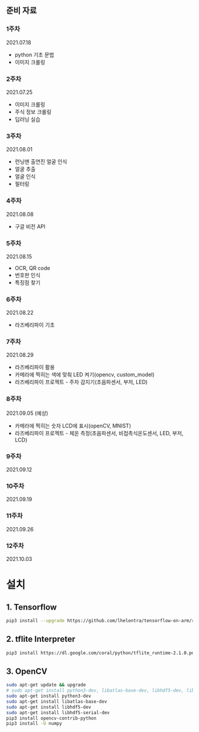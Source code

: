 ## 준비 자료

### 1주차 
2021.07.18
* python 기초 문법
* 이미지 크롤링

### 2주차
2021.07.25
* 이미지 크롤링
* 주식 정보 크롤링
* 딥러닝 실습

### 3주차 
2021.08.01
* 런닝맨 출연진 얼굴 인식
* 얼굴 추출 
* 얼굴 인식
* 필터링

### 4주차
2021.08.08
* 구글 비전 API

### 5주차
2021.08.15
* OCR, QR code
* 번호판 인식
* 특징점 찾기

### 6주차
2021.08.22
* 라즈베리파이 기초

### 7주차
2021.08.29
* 라즈베리파이 활용
* 카메라에 찍히는 색에 맞춰 LED 켜기(opencv, custom_model)
* 라즈베리파이 프로젝트 - 주차 감지기(초음파센서, 부저, LED)

### 8주차
2021.09.05 (예상)
* 카메라에 찍히는 숫자 LCD에 표시(openCV, MNIST)
* 라즈베리파이 프로젝트 - 체온 측정(초음파센서, 비접촉식온도센서, LED, 부저, LCD)

### 9주차
2021.09.12

### 10주차
2021.09.19

### 11주차
2021.09.26

### 12주차
2021.10.03


# 설치
## 1. Tensorflow

```bash
pip3 install --upgrade https://github.com/lhelontra/tensorflow-on-arm/releases/download/v2.4.0/tensorflow-2.4.0-cp37-none-linux_armv7l.whl
```

## 2. tflite Interpreter

```bash
pip3 install https://dl.google.com/coral/python/tflite_runtime-2.1.0.post1-cp37-cp37m-linux_armv7l.whl
```

## 3. OpenCV

```bash
sudo apt-get update && upgrade
# sudo apt-get install python3-dev, libatlas-base-dev, libhdf5-dev, libhdf5-serial-dev
sudo apt-get install python3-dev
sudo apt-get install libatlas-base-dev
sudo apt-get install libhdf5-dev 
sudo apt-get install libhdf5-serial-dev
pip3 install opencv-contrib-python
pip3 install -U numpy
```